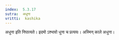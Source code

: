 ```yaml
---
index:  5.3.17
sutra:  अधुना
vritti:  kashika 
---
```


अधुना इति निपात्यते। इदमो ऽश्भावो धुना च प्रत्ययः। अस्मिन् काले अधुना।

